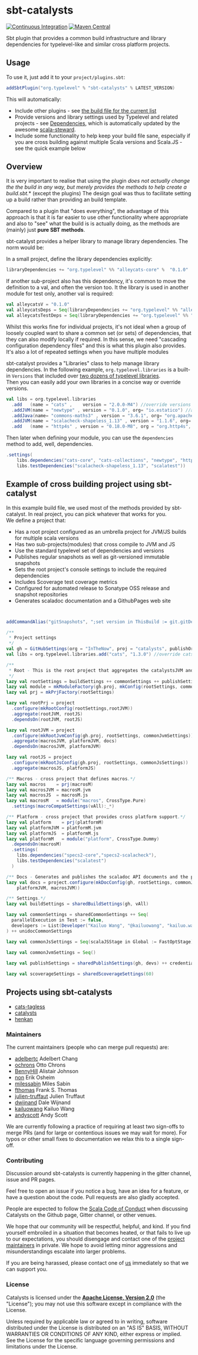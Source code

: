 # sbt-catalysts

[![Continuous Integration](https://github.com/typelevel/sbt-catalysts/actions/workflows/ci.yml/badge.svg)](https://github.com/typelevel/sbt-catalysts/actions/workflows/ci.yml)
[![Maven Central](https://maven-badges.herokuapp.com/maven-central/org.typelevel/sbt-catalyst_2.12/badge.svg)](https://maven-badges.herokuapp.com/maven-central/org.typelevel/sbt-catalyst_2.12)

Sbt plugin that provides a common build infrastructure and library dependencies for typelevel-like and 
similar cross platform projects. 

## Usage

To use it, just add it to your `project/plugins.sbt`:

```scala
addSbtPlugin("org.typelevel" % "sbt-catalysts" % LATEST_VERSION)
```

This will automatically:

- Include other plugins - see [the build file for the current list](https://github.com/typelevel/sbt-catalysts/blob/master/build.sbt#L13-L25)
- Provide versions and library settings used by Typelevel and related projects - see [Dependencies](https://github.com/typelevel/sbt-catalysts/blob/master/src/main/scala/org/typelevel/package.scala), which is automatically updated by the awesome [scala-steward](https://github.com/fthomas/scala-steward/). 
- Include some functionality to help keep your build file sane, especially if you are cross building against multiple Scala versions and Scala.JS - see the quick example below


## Overview

It is very important to realise that using the plugin *does not actually change the
the build in any way, but merely provides the methods to help create a build.sbt.** (except the plugins) 
The design goal was thus to facilitate setting up a build rather than providing an build template.  

Compared to a plugin that "does everything", the advantage of this approach is that it is far
easier to use other functionality where appropriate and also to "see" what the build is
is actually doing, as the methods are (mainly) just **pure SBT methods**. 

sbt-catalyst provides a helper library to manage library dependencies. 
The norm would be:

In a small project, define the library dependencies explicitly:

```scala
libraryDependencies += "org.typelevel" %% "alleycats-core" %  "0.1.0"
```

If another sub-project also has this dependency, it's common to move the definition to a val, and
often the version too. It the library is used in another module for test only, another val is 
required:

```scala
val alleycatsV = "0.1.0"
val alleycatsDeps = Seq(libraryDependencies += "org.typelevel" %% "alleycats-core" % alleycatsV)
val alleycatsTestDeps = Seq(libraryDependencies += "org.typelevel" %% "alleycats-laws" % alleycatsV % "test")
```

Whilst this works fine for individual projects, it's not ideal when a group of loosely coupled want
to share a common set (or sets) of dependencies, that they can also modify locally if required.
In this sense, we need "cascading configuration dependency files" and this is what this plugin also
provides. It's also a lot of repeated settings when you have multiple modules

sbt-catalyst provides a "Libraries" class to help manage library dependencies. In the following 
example, `org.typelevel.libraries` is a built-in `Versions` that included over [two dozens of typelevel libraries](https://github.com/typelevel/sbt-catalysts/blob/master/src/main/scala/org/typelevel/package.scala).  
Then you can easily add your own libraries in a concise way or override versions. 
```scala
val libs = org.typelevel.libraries
  .add   (name = "cats" ,    version = "2.0.0-M4") //override versions
  .addJVM(name = "newtype" , version = "0.1.0", org= "io.estatico") //add a JVM only lib
  .addJava(name= "commons-maths3" , version = "3.6.1", org= "org.apache.commons") //add a java only lib
  .addJVM(name = "scalacheck-shapeless_1.13" , version = "1.1.6", org= "com.github.alexarchambault")
  .add   (name = "http4s" , version = "0.18.0-M8", org = "org.http4s", modules = "http4s-dsl", "http4s-blaze-server", "http4s-blaze-client")
```
Then later when defining your module, you can use the `dependencies` method to add, well, dependencies. 
```scala
.settings(
    libs.dependencies("cats-core", "cats-collections", "newtype", "http4s-blaze-client", "commons-maths3"),
    libs.testDependencies("scalacheck-shapeless_1.13", "scalatest"))
```


## Example of cross building project using sbt-catalyst

In this example build file, we used most of the methods provided by sbt-catalyst. In real project, you can pick whatever that works for you.   
We define a project that:
- Has a root project configured as an umbrella project for JVM/JS builds for multiple scala versions
- Has two sub-projects(modules) that cross compile to JVM and JS
- Use the standard typelevel set of dependencies and versions
- Publishes regular snapshots as well as git-versioned immutable snapshots
- Sets the root project's console settings to include the required dependencies
- Includes Scoverage test coverage metrics
- Configured for automated release to Sonatype OSS release and snapshot repositories
- Generates scaladoc documentation and a GithubPages web site

```scala


addCommandAlias("gitSnapshots", ";set version in ThisBuild := git.gitDescribedVersion.value.get + \"-SNAPSHOT\"")

/**
 * Project settings
 */
val gh = GitHubSettings(org = "InTheNow", proj = "catalysts", publishOrg = "org.typelevel", license = apache)
val libs = org.typelevel.libraries.add("cats", "1.3.0") //override cats version

/**
 * Root - This is the root project that aggregates the catalystsJVM and catalystsJS sub projects
 */
lazy val rootSettings = buildSettings ++ commonSettings ++ publishSettings ++ scoverageSettings
lazy val module = mkModuleFactory(gh.proj, mkConfig(rootSettings, commonJvmSettings, commonJsSettings))
lazy val prj = mkPrjFactory(rootSettings)

lazy val rootPrj = project
  .configure(mkRootConfig(rootSettings,rootJVM))
  .aggregate(rootJVM, rootJS)
  .dependsOn(rootJVM, rootJS)

lazy val rootJVM = project
  .configure(mkRootJvmConfig(gh.proj, rootSettings, commonJvmSettings))
  .aggregate(macrosJVM, platformJVM, docs)
  .dependsOn(macrosJVM, platformJVM)

lazy val rootJS = project
  .configure(mkRootJsConfig(gh.proj, rootSettings, commonJsSettings))
  .aggregate(macrosJS, platformJS)

/** Macros - cross project that defines macros.*/
lazy val macros    = prj(macrosM)
lazy val macrosJVM = macrosM.jvm
lazy val macrosJS  = macrosM.js
lazy val macrosM   = module("macros", CrossType.Pure)
  .settings(macroCompatSettings(vAll):_*)

/** Platform - cross project that provides cross platform support.*/
lazy val platform    = prj(platformM)
lazy val platformJVM = platformM.jvm
lazy val platformJS  = platformM.js
lazy val platformM   = module("platform", CrossType.Dummy)
  .dependsOn(macrosM)
  .settings(
    libs.dependencies("specs2-core","specs2-scalacheck"),
    libs.testDependencies("scalatest")
  )

/** Docs - Generates and publishes the scaladoc API documents and the project web site.*/
lazy val docs = project.configure(mkDocConfig(gh, rootSettings, commonJvmSettings,
    platformJVM, macrosJVM))

/** Settings.*/
lazy val buildSettings = sharedBuildSettings(gh, vAll)

lazy val commonSettings = sharedCommonSettings ++ Seq(
  parallelExecution in Test := false,
  developers := List(Developer("Kailuo Wang", "@kailuowang", "kailuo.wang@gmail.com", new java.net.URL("http://kailuowang.com")))
) ++ unidocCommonSettings

lazy val commonJsSettings = Seq(scalaJSStage in Global := FastOptStage)

lazy val commonJvmSettings = Seq()
  
lazy val publishSettings = sharedPublishSettings(gh, devs) ++ credentialSettings ++ sharedReleaseProcess

lazy val scoverageSettings = sharedScoverageSettings(60)
```


## Projects using sbt-catalysts

+ [cats-tagless][cats-tagless]
+ [catalysts][catalysts]
+ [henkan][henkan]

### Maintainers

The current maintainers (people who can merge pull requests) are:

 * [adelbertc](https://github.com/adelbertc) Adelbert Chang
 * [ochrons](https://github.com/ochrons) Otto Chrons
 * [BennyHill](https://github.com/BennyHill) Alistair Johnson
 * [non](https://github.com/non) Erik Osheim
 * [milessabin](https://github.com/milessabin) Miles Sabin
 * [fthomas](https://github.com/fthomas) Frank S. Thomas
 * [julien-truffaut](https://github.com/julien-truffaut) Julien Truffaut
 * [dwijnand](https://github.com/dwijnand) Dale Wijnand
 * [kailuowang](https://github.com/kailuowang) Kailuo Wang
 * [andyscott](https://github.com/andyscott) Andy Scott

 
We are currently following a practice of requiring at least two
sign-offs to merge PRs (and for large or contentious issues we may
wait for more). For typos or other small fixes to documentation we
relax this to a single sign-off.

### Contributing

Discussion around sbt-catalysts is currently happening in the
gitter channel, issue and PR pages.

Feel free to open an issue if you notice a bug, have an idea for a
feature, or have a question about the code. Pull requests are also
gladly accepted.

People are expected to follow the
[Scala Code of Conduct](https://typelevel.org/code-of-conduct.html) when
discussing Catalysts on the Github page, Gitter channel, or other
venues.

We hope that our community will be respectful, helpful, and kind. If
you find yourself embroiled in a situation that becomes heated, or
that fails to live up to our expectations, you should disengage and
contact one of the [project maintainers](#maintainers) in private. We
hope to avoid letting minor aggressions and misunderstandings escalate
into larger problems.

If you are being harassed, please contact one of [us](#maintainers)
immediately so that we can support you.

### License

Catalysts is licensed under the **[Apache License, Version 2.0][apache]** (the
"License"); you may not use this software except in compliance with the License.

Unless required by applicable law or agreed to in writing, software
distributed under the License is distributed on an "AS IS" BASIS,
WITHOUT WARRANTIES OR CONDITIONS OF ANY KIND, either express or implied.
See the License for the specific language governing permissions and
limitations under the License.

[apache]: https://www.apache.org/licenses/LICENSE-2.0
[catalysts]: https://github.com/typelevel/catalysts
[cats-tagless]: https://github.com/typelevel/cats-tagless
[henkan]: https://github.com/kailuowang/henkan
